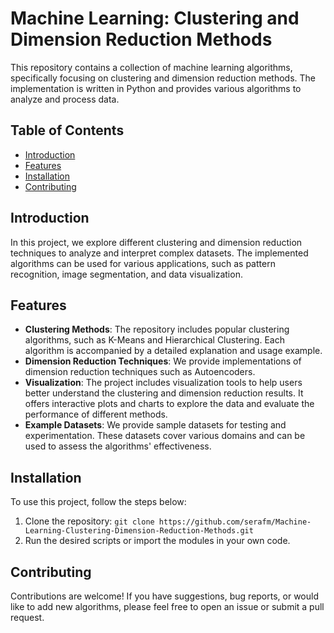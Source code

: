 # Machine Learning: Clustering and Dimension Reduction Methods

This repository contains a collection of machine learning algorithms, specifically focusing on clustering and dimension reduction methods. The implementation is written in Python and provides various algorithms to analyze and process data.

## Table of Contents

- [Introduction](#introduction)
- [Features](#features)
- [Installation](#installation)
- [Contributing](#contributing)

## Introduction

In this project, we explore different clustering and dimension reduction techniques to analyze and interpret complex datasets. The implemented algorithms can be used for various applications, such as pattern recognition, image segmentation, and data visualization.

## Features

- **Clustering Methods**: The repository includes popular clustering algorithms, such as K-Means and Hierarchical Clustering. Each algorithm is accompanied by a detailed explanation and usage example.
- **Dimension Reduction Techniques**: We provide implementations of dimension reduction techniques such as Autoencoders.
- **Visualization**: The project includes visualization tools to help users better understand the clustering and dimension reduction results. It offers interactive plots and charts to explore the data and evaluate the performance of different methods.
- **Example Datasets**: We provide sample datasets for testing and experimentation. These datasets cover various domains and can be used to assess the algorithms' effectiveness.

## Installation

To use this project, follow the steps below:

1. Clone the repository: `git clone https://github.com/serafm/Machine-Learning-Clustering-Dimension-Reduction-Methods.git`
2. Run the desired scripts or import the modules in your own code.

## Contributing

Contributions are welcome! If you have suggestions, bug reports, or would like to add new algorithms, please feel free to open an issue or submit a pull request.
